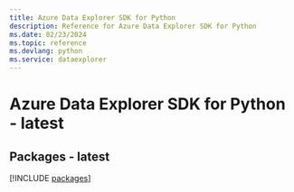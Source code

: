 ```yaml
---
title: Azure Data Explorer SDK for Python
description: Reference for Azure Data Explorer SDK for Python
ms.date: 02/23/2024
ms.topic: reference
ms.devlang: python
ms.service: dataexplorer
---
```

# Azure Data Explorer SDK for Python - latest
## Packages - latest
[!INCLUDE [packages](data-explorer-index.md)]
